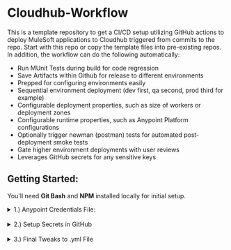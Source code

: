 
# Cloudhub-Workflow
This is a template repository to get a CI/CD setup utilizing GitHub actions to deploy MuleSoft applications to Cloudhub triggered from commits to the repo. Start with this repo or copy the template files into pre-existing repos. In addition, the workflow can do the following automatically:
- Run MUnit Tests during build for code regression
- Save Artifacts within Github for release to different environments
- Prepped for configuring environments easily
- Sequential environment deployment (dev first, qa second, prod third for example)
- Configurable deployment properties, such as size of workers or deployment zones
- Configurable runtime properties, such as Anypoint Platform configurations
- Optionally trigger newman (postman) tests for automated post-deployment smoke tests
- Gate higher environment deployments with user reviews
- Leverages GitHub secrets for any sensitive keys

## Getting Started:
You'll need **Git Bash** and **NPM** installed locally for initial setup.
<details>
  <summary>
  1.) Anypoint Credentials File:
  </summary>
<br/>

The Anypoint CLI is leveraged to interface with Cloudhub directly. This requires setting up a credentials file for secure authentication, which we will eventually upload to GitHub as a secret (note this file is non-accessible once set as a secret.) It's a good idea to test everything locally before uploading. Here's a brief explanation of getting it working locally:

##### Run the following in your bash:
Install Anypoint CLI to your local machine first
```
npm -i g anypoint-cli@latest
```
Then create your credentials file:
```
mkdir ~/.anypoint
cat > credentials
```
The official documentation describes how to write out the actual file [here](https://docs.mulesoft.com/runtime-manager/anypoint-platform-cli#credentials-file)

#####  Here's also an example file:
- The **user** used in this file should have deployment access to every environment you would like to support in the Cloudhub organization.
- The **organization** specified are the names found underneath the Business Group dropdown in the Anypoint Platform.
- The **environments** are the exact names setup in your selected organization.
```
{
  "default": {
    "organization": "MyOrg",
    "username": "*",
    "password": "#",
    "environment": "Sandbox"
  },
  "dev": {
	"organization": "MyOrg",
    "username": "*",
    "password": "#",
    "environment": "Sandbox"
  },
  "qa": {
	"organization": "MyOrg",
    "username": "*",
    "password": "#",
    "environment": "QA"
  },
  "prod": {
	"organization": "MyOrg",
    "username": "*",
    "password": "#",
    "environment": "Prod"
  }
}
```
Note that this workflow requires the **keys** that wrap the Auth credentials into different environments in Cloudhub will be **referenced later in the scripts**. So beware the casing of what you decide to use here while configuring all of the environments you would like to support.

Test out your config by opening a bash anywhere, and using the command:
```
anypoint-cli account environment list
```
You should see a list of all of the environments in your org. This verifies your default configuration.
</details>
<br/>

<details>
  <summary>
  2.) Setup Secrets in GitHub
  </summary>
<br/>

Within the settings of the repo you are configuring, open up the Environments tab. Open up as many environments needed to match whatever was put into the credentials file from the previous step.
<br/><br/>
Within Actions Secrets under Settings, this template requires specific declarations of variables the scripts will reference.

Ensure the following are declared:

1.) **ANYPOINT_CREDENTIALS_FILE** - Repository Secret
This is the credentials file you setup earlier. You can simply copy and paste the contents into the text box and save.

2.) **ANYPOINT_PLATFORM_CLIENT_ID** - Environment Secret
This is the `-Danypoint.platform.client_id` property that allows the Cloudhub application to leverage other features of the Anypoint Platform.

3.) **ANYPOINT_PLATFORM_CLIENT_SECRET** - Environment Secret
This is the `-Danypoint.platform.client_secret` property that allows the Cloudhub application to leverage other features of the Anypoint Platform.

4.) **ENCRYPTION_KEY** - Either Repository or Environment Secret
Assuming that your project uses a `-DencryptionKey` property to isolate key from the project, this is where the template will reference that to inject it during deployment. If it's the same across all of the environments it should be a Repository secret.
</details>
<br/>

<details>
  <summary>
  3.) Final Tweaks to .yml File
  </summary>
<br/>

The real engine behind the scripts is the file found under `.github/workflows/Cloudhub.yml`.
Here you will have to adjust this file if your environments does not exactly match up with dev/qa/prod.

There is a repeating section of the yaml file towards the end that steps for each environment. It looks like this:
```
dev-deploy:
  needs: build
  environment: dev
  env:
    environment: dev
    repository: ${{ github.repository }}
  runs-on: ubuntu-latest
  steps:
    - uses: actions/checkout@v2

    - name: A.) Download Artifact
      uses: actions/download-artifact@v1
      with:
        name: artifact
        path: staging

    - name: B.) Deploy to Cloudhub
      shell: bash
      env:
        encryption: ${{ secrets.ENCRYPTION_KEY }}
        credentials: ${{ secrets.ANYPOINT_CREDENTIALS_FILE }}
        clientId: ${{ secrets.ANYPOINT_PLATFORM_CLIENT_ID }}
        clientSecret: ${{ secrets.ANYPOINT_PLATFORM_CLIENT_SECRET }}
      run: bash "${PWD}/automation/github-runner.sh"

#    - name: C.) Post-deployment API Tests
#      shell: bash
#      run: |
#        sudo npm i -g newman@latest
#        repoName="${repository##*/}"
#        newman run "automation/tests/${repoName}.postman_collection.json" -e "automation/tests/${environment}.postman_environment.json"
```
If you have more or less environments than this template, remove or add more based on this pattern.

Make minor tweaks for templates added in:
```
newenv-deploy:            # Change this to describe a new environment in the GitHub UI
  needs: build            # Name of the job that must complete before this job starts.
                            # If this is the lowest environment, ensure its still 'build'.
                            # If this is a higher environment, rig this needs step to be the name of the job that should occur before deploying to this environment.
  environment: newenv     # Reference to the configured GitHub environment
  env:
    environment: newenv   # Reference to the key specified in the credentials file
```

Ensure that at the top of the file, that the trigger branch is specified in your repo:
```
on:
  push:
    branches:
      - 'develop'
```
For further customization of the workflow trigger, see [here](https://docs.github.com/en/actions/reference/workflow-syntax-for-github-actions#on)
</details>
